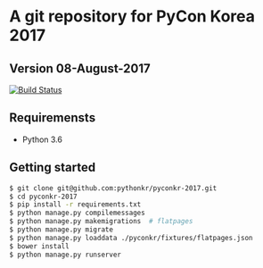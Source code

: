 # A git repository for PyCon Korea 2017
## Version 08-August-2017

[![Build Status](https://travis-ci.org/pythonkr/pyconkr-2017.svg?branch=master)](https://travis-ci.org/pythonkr/pyconkr-2017)

## Requiremensts
- Python 3.6

## Getting started

```bash
$ git clone git@github.com:pythonkr/pyconkr-2017.git
$ cd pyconkr-2017
$ pip install -r requirements.txt
$ python manage.py compilemessages
$ python manage.py makemigrations  # flatpages
$ python manage.py migrate
$ python manage.py loaddata ./pyconkr/fixtures/flatpages.json
$ bower install
$ python manage.py runserver
```

